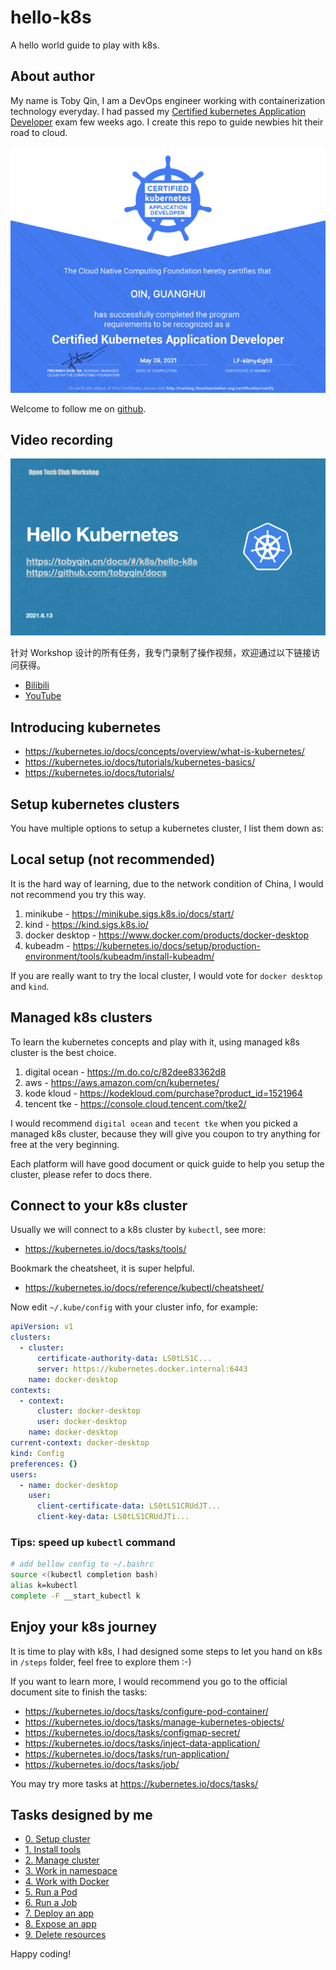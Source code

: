 # hello-k8s

A hello world guide to play with k8s.

## About author

My name is Toby Qin, I am a DevOps engineer working with containerization technology everyday. I had passed my [Certified kubernetes Application Developer](https://www.cncf.io/certification/ckad/) exam few weeks ago. I create this repo to guide newbies hit their road to cloud.

![ckad](images/ckad.png ':size=600')

Welcome to follow me on [github](https://github.com/tobyqin).

## Video recording

![workshop](images/workshop-intro.png ':size=600')

针对 Workshop 设计的所有任务，我专门录制了操作视频，欢迎通过以下链接访问获得。

- [Bilibili](https://www.bilibili.com/video/BV1UK4y137BV/)
- [YouTube](https://youtu.be/Nzee55a1BLs)

## Introducing kubernetes

- https://kubernetes.io/docs/concepts/overview/what-is-kubernetes/
- https://kubernetes.io/docs/tutorials/kubernetes-basics/
- https://kubernetes.io/docs/tutorials/

## Setup kubernetes clusters

You have multiple options to setup a kubernetes cluster, I list them down as:

## Local setup (not recommended)

It is the hard way of learning, due to the network condition of China, I would not recommend you try this way.

1. minikube - https://minikube.sigs.k8s.io/docs/start/
2. kind - https://kind.sigs.k8s.io/
3. docker desktop - https://www.docker.com/products/docker-desktop
4. kubeadm - https://kubernetes.io/docs/setup/production-environment/tools/kubeadm/install-kubeadm/

If you are really want to try the local cluster, I would vote for `docker desktop` and `kind`.

## Managed k8s clusters

To learn the kubernetes concepts and play with it, using managed k8s cluster is the best choice.

1. digital ocean - https://m.do.co/c/82dee83362d8
2. aws - https://aws.amazon.com/cn/kubernetes/
3. kode kloud - https://kodekloud.com/purchase?product_id=1521964
4. tencent tke - https://console.cloud.tencent.com/tke2/

I would recommend `digital ocean` and `tecent tke` when you picked a managed k8s cluster, because they will give you coupon to try anything for free at the very beginning.

Each platform will have good document or quick guide to help you setup the cluster, please refer to docs there.

## Connect to your k8s cluster

Usually we will connect to a k8s cluster by `kubectl`, see more:

- https://kubernetes.io/docs/tasks/tools/

Bookmark the cheatsheet, it is super helpful.

- https://kubernetes.io/docs/reference/kubectl/cheatsheet/

Now edit `~/.kube/config` with your cluster info, for example:

```yaml
apiVersion: v1
clusters:
  - cluster:
      certificate-authority-data: LS0tLS1C...
      server: https://kubernetes.docker.internal:6443
    name: docker-desktop
contexts:
  - context:
      cluster: docker-desktop
      user: docker-desktop
    name: docker-desktop
current-context: docker-desktop
kind: Config
preferences: {}
users:
  - name: docker-desktop
    user:
      client-certificate-data: LS0tLS1CRUdJT...
      client-key-data: LS0tLS1CRUdJTi...
```

### Tips: speed up `kubectl` command

```bash
# add bellow config to ~/.bashrc
source <(kubectl completion bash)
alias k=kubectl
complete -F __start_kubectl k
```

## Enjoy your k8s journey

It is time to play with k8s, I had designed some steps to let you hand on k8s in `/steps` folder, feel free to explore them :-)

If you want to learn more, I would recommend you go to the official document site to finish the tasks:

- https://kubernetes.io/docs/tasks/configure-pod-container/
- https://kubernetes.io/docs/tasks/manage-kubernetes-objects/
- https://kubernetes.io/docs/tasks/configmap-secret/
- https://kubernetes.io/docs/tasks/inject-data-application/
- https://kubernetes.io/docs/tasks/run-application/
- https://kubernetes.io/docs/tasks/job/

You may try more tasks at https://kubernetes.io/docs/tasks/

## Tasks designed by me

- [0. Setup cluster](k8s/steps/0.%20setup%20cluster.md)
- [1. Install tools](k8s/steps/1.%20install%20tools.md)
- [2. Manage cluster](k8s/steps/2.%20manage%20a%20cluster.md)
- [3. Work in namespace](k8s/steps/3.%20work%20in%20namespace.md)
- [4. Work with Docker](k8s/steps/4.%20work%20with%20docker.md)
- [5. Run a Pod](k8s/steps/5.%20run%20a%20pod.md)
- [6. Run a Job](k8s/steps/6.%20run%20a%20job.md)
- [7. Deploy an app](k8s/steps/7.%20deploy%20an%20app.md)
- [8. Expose an app](k8s/steps/8.%20expose%20an%20app.md)
- [9. Delete resources](k8s/steps/9.%20delete%20resources.md)

Happy coding!
